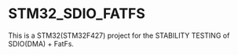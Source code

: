 # STM32_SDIO_FATFS
This is a STM32(STM32F427) project for the STABILITY TESTING of SDIO(DMA) + FatFs.
